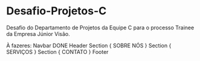 # Desafio-Projetos-C
Desafio do Departamento de Projetos da Equipe C para o processo Trainee da Empresa Júnior Visão.

À fazeres:
Navbar                                  DONE
Header
Section { SOBRE NÓS }
Section { SERVIÇOS }
Section { CONTATO }
Footer